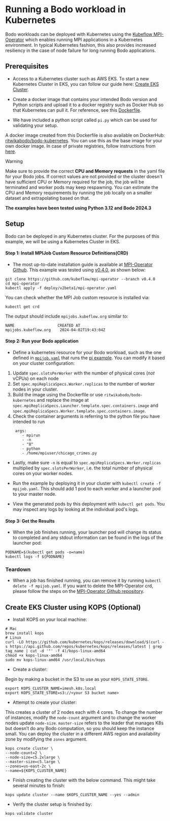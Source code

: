 # Running a Bodo workload in Kubernetes

Bodo workloads can be deployed with Kubernetes using the [Kubeflow MPI-Operator](https://github.com/kubeflow/mpi-operator) which enables running MPI applications in a Kubernetes environment. In typical Kubernetes fashion, this also provides increased resiliency in the case of node failure for long running Bodo applications. 

## Prerequisites

- Access to a Kubernetes cluster such as AWS EKS. To start a new Kubernetes Cluster in EKS, you can follow our guide here: [Create EKS Cluster](#create-eks-cluster-using-kops-optional).

- Create a docker image that contains your intended Bodo version and Python scripts and upload it to a docker registry such as Docker Hub so that Kubernetes can pull it. 
For reference, see this [Dockerfile](Dockerfile).
- We have included a python script called `pi.py` which can be used for validating your setup.

A docker image created from this Dockerfile is also available on DockerHub: [ritwikabodo/bodo-kubernetes]().
You can use this as the base image for your own docker image.
In case of private registries, follow instructions from [here](https://kubernetes.io/docs/tasks/configure-pod-container/pull-image-private-registry/).


> [!Warning]
> Make sure to provide the correct **CPU and Memory requests** in the yaml file for your Bodo jobs. If correct values are not provided or the cluster doesn't have sufficient CPU or Memory required for the job, the job will be terminated and worker pods may keep respawning. You can estimate the CPU and Memory requirements by running the job locally on a smaller dataset and extrapolating based on that.


**The examples have been tested using Python 3.12 and Bodo 2024.3**

## Setup
Bodo can be deployed in any Kubernetes cluster. For the purposes of this example, we will be using a Kubernetes Cluster in EKS.

#### Step 1: Install MPIJob Custom Resource Definitions(CRD)

- The most up-to-date installation guide is available at [MPI-Operator Github](https://github.com/kubeflow/mpi-operator). This example was tested using [v0.4.0](https://github.com/kubeflow/mpi-operator/tree/v0.4.0), as shown below:

```
git clone https://github.com/kubeflow/mpi-operator --branch v0.4.0
cd mpi-operator
kubectl apply -f deploy/v2beta1/mpi-operator.yaml
```

You can check whether the MPI Job custom resource is installed via:

```
kubectl get crd
```

The output should include `mpijobs.kubeflow.org` similar to:

```console
NAME                   CREATED AT
mpijobs.kubeflow.org    2024-04-02T19:43:04Z
```

#### Step 2: Run your Bodo application

- Define a kubernetes resource for your Bodo workload, such as the one defined in [`mpijob.yaml`](mpijob.yaml) that runs the [pi example](pi.py). You can modify it based on your cluster configuration: 

1. Update `spec.slotsPerWorker` with the number of physical cores (_not_ vCPUs) on each node
2. Set `spec.mpiReplicaSpecs.Worker.replicas` to the number of worker nodes in your cluster.
3. Build the image using the Dockerfile or use `ritwikabodo/bodo-kubernetes` and replace the image at
`spec.mpiReplicaSpecs.Launcher.template.spec.containers.image` and `spec.mpiReplicaSpecs.Worker.template.spec.containers.image`.
4. Check the container arguments is referring to the python file you have intended to run
     ```shell
      args:
         - mpirun
         - -n
         - "8"
         - python
         - /home/mpiuser/chicago_crimes.py
     ```
- Lastly, make sure `-n` is equal to `spec.mpiReplicaSpecs.Worker.replicas` multiplied by `spec.slotsPerWorker`, i.e. the total number of physical cores on your worker nodes.

- Run the example by deploying it in your cluster with `kubectl create -f mpijob.yaml`. This should add 1 pod to each worker and a launcher pod to your master node. 

- View the generated pods by this deployment with `kubectl get pods`. You may inspect any logs by looking at the individual pod's logs.

#### Step 3: Get the Results

- When the job finishes running, your launcher pod will change its status to completed and any stdout information can be found in the logs of the launcher pod:

```
PODNAME=$(kubectl get pods -o=name)
kubectl logs -f ${PODNAME}
```

### Teardown

- When a job has finished running, you can remove it by running `kubectl delete -f mpijob.yaml`. If you want to delete the MPI-Operator crd, please follow the steps on the [MPI-Operator Github repository](https://github.com/kubeflow/mpi-operator).


## Create EKS Cluster using KOPS (Optional)

- Install KOPS on your local machine:

```
# Mac
brew install kops
# Linux
curl -LO https://github.com/kubernetes/kops/releases/download/$(curl -s https://api.github.com/repos/kubernetes/kops/releases/latest | grep tag_name | cut -d '"' -f 4)/kops-linux-amd64
chmod +x kops-linux-amd64
sudo mv kops-linux-amd64 /usr/local/bin/kops
```

- Create a cluster:

Begin by making a bucket in the S3 to use as your `KOPS_STATE_STORE`.  

```
export KOPS_CLUSTER_NAME=imesh.k8s.local
export KOPS_STATE_STORE=s3://<your S3 bucket name>
```

- Attempt to create your cluster: 

This creates a cluster of 2 nodes each with 4 cores. To change the number of instances, modify the `node-count` argument and to change the worker nodes update `node-size`. `master-size` refers to the leader that manages K8s but doesn’t do any Bodo computation, so you should keep the instance small. You can deploy the cluster in a different AWS region and availability zone by modifying the `zones` argument. 

```
kops create cluster \
--node-count=2 \
--node-size=c5.2xlarge \
--master-size=c5.large \
--zones=us-east-2c \
--name=${KOPS_CLUSTER_NAME}
```

- Finish creating the cluster with the below command. This might take several minutes to finish:

```
kops update cluster --name $KOPS_CLUSTER_NAME --yes --admin
```
- Verify the cluster setup is finished by:

```
kops validate cluster
```

